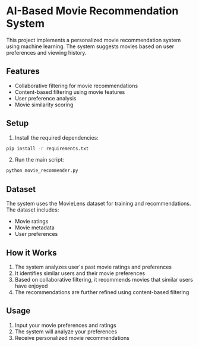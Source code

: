 # AI-Based Movie Recommendation System

This project implements a personalized movie recommendation system using machine learning. The system suggests movies based on user preferences and viewing history.

## Features
- Collaborative filtering for movie recommendations
- Content-based filtering using movie features
- User preference analysis
- Movie similarity scoring

## Setup
1. Install the required dependencies:
```bash
pip install -r requirements.txt
```

2. Run the main script:
```bash
python movie_recommender.py
```

## Dataset
The system uses the MovieLens dataset for training and recommendations. The dataset includes:
- Movie ratings
- Movie metadata
- User preferences

## How it Works
1. The system analyzes user's past movie ratings and preferences
2. It identifies similar users and their movie preferences
3. Based on collaborative filtering, it recommends movies that similar users have enjoyed
4. The recommendations are further refined using content-based filtering

## Usage
1. Input your movie preferences and ratings
2. The system will analyze your preferences
3. Receive personalized movie recommendations 